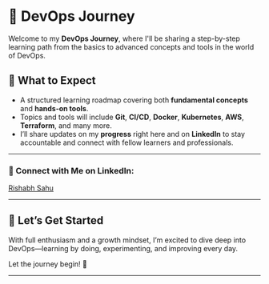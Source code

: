 # 🚀 DevOps Journey

Welcome to my **DevOps Journey**, where I'll be sharing a step-by-step learning path from the basics to advanced concepts and tools in the world of DevOps.

## 📌 What to Expect

* A structured learning roadmap covering both **fundamental concepts** and **hands-on tools**.
* Topics and tools will include **Git**, **CI/CD**, **Docker**, **Kubernetes**, **AWS**, **Terraform**, and many more.
* I’ll share updates on my **progress** right here and on **LinkedIn** to stay accountable and connect with fellow learners and professionals.

---

### 📇 Connect with Me on LinkedIn:

<div class="badge-base LI-profile-badge" data-locale="en_US" data-size="medium" data-theme="dark" data-type="VERTICAL" data-vanity="rishabh-sahu-492075139" data-version="v1"><a class="badge-base__link LI-simple-link" href="https://in.linkedin.com/in/rishabh-sahu-492075139?trk=profile-badge">Rishabh Sahu</a></div>
              

---

## 🎯 Let’s Get Started

With full enthusiasm and a growth mindset, I’m excited to dive deep into DevOps—learning by doing, experimenting, and improving every day.

Let the journey begin! 💪

---
